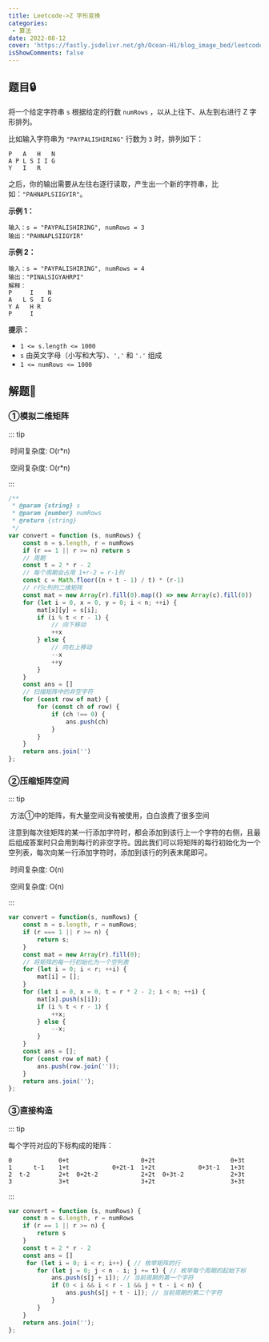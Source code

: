 ```yaml
---
title: Leetcode->Z 字形变换
categories: 
 - 算法
date: 2022-08-12
cover: 'https://fastly.jsdelivr.net/gh/Ocean-H1/blog_image_bed/leetcode.png'
isShowComments: false
---
```


## 题目:lock:

将一个给定字符串 `s` 根据给定的行数 `numRows` ，以从上往下、从左到右进行 Z 字形排列。

比如输入字符串为 `"PAYPALISHIRING"` 行数为 `3` 时，排列如下：

```
P   A   H   N
A P L S I I G
Y   I   R
```

之后，你的输出需要从左往右逐行读取，产生出一个新的字符串，比如：`"PAHNAPLSIIGYIR"`。

**示例 1：**

```
输入：s = "PAYPALISHIRING", numRows = 3
输出："PAHNAPLSIIGYIR"
```

**示例 2：**

```
输入：s = "PAYPALISHIRING", numRows = 4
输出："PINALSIGYAHRPI"
解释：
P     I    N
A   L S  I G
Y A   H R
P     I
```

**提示：**

- `1 <= s.length <= 1000`
- `s` 由英文字母（小写和大写）、`','` 和 `'.'` 组成
- `1 <= numRows <= 1000`

## 解题:key:

### ①模拟二维矩阵

::: tip

​	时间复杂度: O(r*n)

​	空间复杂度: O(r*n)

:::

```javascript
/**
 * @param {string} s
 * @param {number} numRows
 * @return {string}
 */
var convert = function (s, numRows) {
    const n = s.length, r = numRows
    if (r == 1 || r >= n) return s
    // 周期
    const t = 2 * r - 2
    // 每个周期会占用 1+r-2 = r-1列
    const c = Math.floor((n + t - 1) / t) * (r-1)
    // r行c列的二维矩阵
    const mat = new Array(r).fill(0).map(() => new Array(c).fill(0))
    for (let i = 0, x = 0, y = 0; i < n; ++i) {
        mat[x][y] = s[i];
        if (i % t < r - 1) {
            // 向下移动
            ++x
        } else {
            // 向右上移动
            --x
            ++y
        }
    }
    const ans = []
    // 扫描矩阵中的非空字符
    for (const row of mat) {
        for (const ch of row) {
            if (ch !== 0) {
                ans.push(ch)
            }
        }
    }
    return ans.join('')
};
```

### ②压缩矩阵空间

::: tip

​	方法①中的矩阵，有大量空间没有被使用，白白浪费了很多空间

​	注意到每次往矩阵的某一行添加字符时，都会添加到该行上一个字符的右侧，且最后组成答案时只会用到每行的非空字符。因此我们可以将矩阵的每行初始化为一个空列表，每次向某一行添加字符时，添加到该行的列表末尾即可。

​	时间复杂度: O(n)

​	空间复杂度: O(n)

:::

```javascript
var convert = function(s, numRows) {
    const n = s.length, r = numRows;
    if (r === 1 || r >= n) {
        return s;
    }
    const mat = new Array(r).fill(0);
    // 将矩阵的每一行初始化为一个空列表
    for (let i = 0; i < r; ++i) {
        mat[i] = [];
    }
    for (let i = 0, x = 0, t = r * 2 - 2; i < n; ++i) {
        mat[x].push(s[i]);
        if (i % t < r - 1) {
            ++x;
        } else {
            --x;
        }
    }
    const ans = [];
    for (const row of mat) {
        ans.push(row.join(''));
    }
    return ans.join('');
};
```

### ③直接构造

::: tip

每个字符对应的下标构成的矩阵：

```basic
0             0+t                    0+2t                     0+3t
1      t-1    1+t            0+2t-1  1+2t            0+3t-1   1+3t
2  t-2        2+t  0+2t-2            2+2t  0+3t-2             2+3t  
3             3+t                    3+2t                     3+3t
```

:::

```javascript
var convert = function (s, numRows) {
    const n = s.length, r = numRows
    if (r == 1 || r >= n) {
        return s
    }
    const t = 2 * r - 2
    const ans = []
     for (let i = 0; i < r; i++) { // 枚举矩阵的行
        for (let j = 0; j < n - i; j += t) { // 枚举每个周期的起始下标
            ans.push(s[j + i]); // 当前周期的第一个字符
            if (0 < i && i < r - 1 && j + t - i < n) {
                ans.push(s[j + t - i]); // 当前周期的第二个字符
            }
        }
    }
    return ans.join('');
};
```

